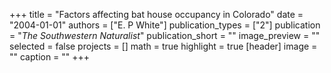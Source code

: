 +++
title = "Factors affecting bat house occupancy in Colorado"
date = "2004-01-01"
authors = ["E. P White"]
publication_types = ["2"]
publication = "_The Southwestern Naturalist_"
publication_short = ""
image_preview = ""
selected = false
projects = []
math = true
highlight = true
[header]
image = ""
caption = ""
+++

